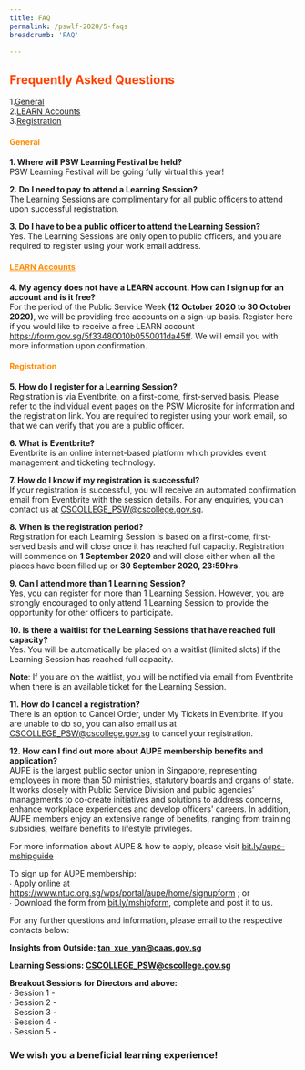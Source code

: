 ```yaml
---
title: FAQ
permalink: /pswlf-2020/5-faqs
breadcrumb: 'FAQ'

---
```


## <font color="orangered"> Frequently Asked Questions</font>
1.[General](#general)<br>
2.[LEARN Accounts](#learn)<br>
3.[Registration](#registration)<br>

#### <font color="darkorange"><b>General</b></font> <a name="general"></a>
 
<b>1. Where will PSW Learning Festival be held?</b>
<br>PSW Learning Festival will be going fully virtual this year!

<b>2. Do I need to pay to attend a Learning Session?</b>
<br>The Learning Sessions are complimentary for all public officers to attend upon successful registration.

<b>3. Do I have to be a public officer to attend the Learning Session?</b>
<br>Yes. The Learning Sessions are only open to public officers, and you are required to register using your work email address. 

#### <font color="darkorange"><b><u>LEARN Accounts</u></b></font> <a name="learn"></a>

<b>4. My agency does not have a LEARN account. How can I sign up for an account and is it free?</b> 
<br>For the period of the Public Service Week **(12 October 2020 to 30 October 2020)**, we will be providing free accounts on a sign-up basis. Register here if you would like to receive a free LEARN account <a href="https://form.gov.sg/5f33480010b0550011da45ff">https://form.gov.sg/5f33480010b0550011da45ff</a>. We will email you with more information upon confirmation. 

#### <font color="darkorange"><b>Registration</b></font> <a name="registration"></a>
<b>5. How do I register for a Learning Session?</b>
<br>Registration is via Eventbrite, on a first-come, first-served basis. Please refer to the individual event pages on the PSW Microsite for information and the registration link. You are required to register using your work email, so that we can verify that you are a public officer.

<b>6. What is Eventbrite?</b>
<br>Eventbrite is an online internet-based platform which provides event management and ticketing technology.

<b>7. How do I know if my registration is successful?</b>
<br>If your registration is successful, you will receive an automated confirmation email from Eventbrite with the session details. For any enquiries, you can contact us at <a href="mailto:CSCOLLEGE_PSW@cscollege.gov.sg">CSCOLLEGE_PSW@cscollege.gov.sg</a>. 

<b>8. When is the registration period?</b>
<br>Registration for each Learning Session is based on a first-come, first-served basis and will close once it has reached full capacity.
Registration will commence on **1 September 2020** and will close either when all the places have been filled up or **30 September 2020, 23:59hrs**.
 
<b>9. Can I attend more than 1 Learning Session?</b>
<br>Yes, you can register for more than 1 Learning Session. However, you are strongly encouraged to only attend 1 Learning Session to provide the opportunity for other officers to participate.

<b>10. Is there a waitlist for the Learning Sessions that have reached full capacity?</b>
<br>Yes. You will be automatically be placed on a waitlist (limited slots) if the Learning Session has reached full capacity. 

**Note**: If you are on the waitlist, you will be notified via email from Eventbrite when there is an available ticket for the Learning Session.

<b>11. How do I cancel a registration?</b>
<br>There is an option to Cancel Order, under My Tickets in Eventbrite. If you are unable to do so, you can also email us at <a href="mailto:CSCOLLEGE_PSW@cscollege.gov.sg">CSCOLLEGE_PSW@cscollege.gov.sg</a> to cancel your registration.

<b>12. How can I find out more about AUPE membership benefits and application?</b>
<br>AUPE is the largest public sector union in Singapore, representing employees in more than 50 ministries, statutory boards and organs of state. It works closely with Public Service Division and public agencies’ managements to co-create initiatives and solutions to address concerns, enhance workplace experiences and develop officers' careers. In addition, AUPE members enjoy an extensive range of benefits, ranging from training subsidies, welfare benefits to lifestyle privileges.

For more information about AUPE & how to apply, please visit <a href="https://www.ntuc.org.sg/wps/portal/aupe/home/beamember/membership/membershipdetails?WCM_GLOBAL_CONTEXT=/unions_content_library/aupe/home/be+a+member/membership/8e581bab-a05c-4d34-a560-d5b4166ecfcb">bit.ly/aupe-mshipguide</a>

To sign up for AUPE membership:
 <br>∙ Apply online at <a href="https://www.ntuc.org.sg/wps/portal/aupe/home/signupform">https://www.ntuc.org.sg/wps/portal/aupe/home/signupform</a> ; or
 <br>∙ Download the form from <a href="https://www.ntuc.org.sg/wps/wcm/connect/54a0e52e-c86b-4d2f-ac92-97758d36e1ec/AUPE++Membership+Application+Form+(1Sep2019).pdf?MOD=AJPERES">bit.ly/mshipform</a>, complete and post it to us.


For any further questions and information, please email to the respective contacts below:

**Insights from Outside: <a href="tan_xue_yan@caas.gov.sg">tan_xue_yan@caas.gov.sg</a>**

**Learning Sessions:  <a href="mailto:CSCOLLEGE_PSW@cscollege.gov.sg">CSCOLLEGE_PSW@cscollege.gov.sg</a>**

**Breakout Sessions for Directors and above:**
 <br>∙ Session 1 - 
 <br>∙ Session 2 - 
 <br>∙ Session 3 - 
 <br>∙ Session 4 - 
 <br>∙ Session 5 - 
 

### We wish you a beneficial learning experience!

 
  
  
  
